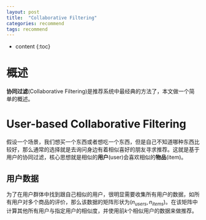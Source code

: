 ```yaml
---
layout: post
title:  "Collaborative Filtering"
categories: recommend
tags: recommend
---
```


* content
{:toc}

# 概述

**协同过滤**(Collaborative Filtering)是推荐系统中最经典的方法了，本文做一个简单的概述。

# User-based Collaborative Filtering

假设一个场景，我们想买一个东西或者想吃一个东西，但是自己不知道哪种东西比较好，那么通常的选择就是去询问身边有着相似喜好的朋友寻求推荐。这就是基于用户的协同过滤，核心思想就是相似的**用户**(user)会喜欢相似的**物品**(item)。

## 用户数据

为了在用户群体中找到跟自己相似的用户，很明显需要收集所有用户的数据，如所有用户对多个商品的评价，那么该数据的矩阵形状为$(n_{users},n_{items})$。在该矩阵中计算其他所有用户与指定用户的相似度，并使用前$k$个相似用户的数据来做推荐。